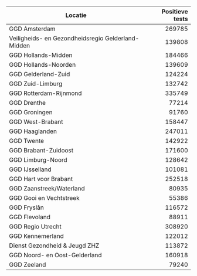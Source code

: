 | Locatie | Positieve tests |
|---------|----------------:|
| GGD Amsterdam                            | 269785 |
| Veiligheids- en Gezondheidsregio Gelderland-Midden | 139808 |
| GGD Hollands-Midden                      | 184466 |
| GGD Hollands-Noorden                     | 139609 |
| GGD Gelderland-Zuid                      | 124224 |
| GGD Zuid-Limburg                         | 132742 |
| GGD Rotterdam-Rijnmond                   | 335749 |
| GGD Drenthe                              | 77214 |
| GGD Groningen                            | 91760 |
| GGD West-Brabant                         | 158447 |
| GGD Haaglanden                           | 247011 |
| GGD Twente                               | 142922 |
| GGD Brabant-Zuidoost                     | 171600 |
| GGD Limburg-Noord                        | 128642 |
| GGD IJsselland                           | 101081 |
| GGD Hart voor Brabant                    | 252518 |
| GGD Zaanstreek/Waterland                 | 80935 |
| GGD Gooi en Vechtstreek                  | 55386 |
| GGD Fryslân                              | 116572 |
| GGD Flevoland                            | 88911 |
| GGD Regio Utrecht                        | 308920 |
| GGD Kennemerland                         | 122012 |
| Dienst Gezondheid & Jeugd ZHZ            | 113872 |
| GGD Noord- en Oost-Gelderland            | 160918 |
| GGD Zeeland                              | 79240 |
